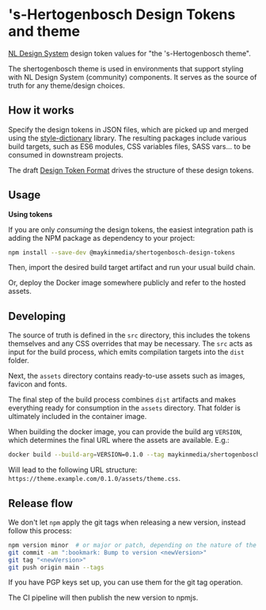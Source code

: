 # 's-Hertogenbosch Design Tokens and theme

[NL Design System](https://www.nldesignsystem.nl/) design token values for "the 's-Hertogenbosch theme".

The shertogenbosch theme is used in environments that support styling with NL Design System
(community) components. It serves as the source of truth for any theme/design choices.

## How it works

Specify the design tokens in JSON files, which are picked up and merged using the
[style-dictionary](https://www.npmjs.com/package/style-dictionary) library. The resulting packages
include various build targets, such as ES6 modules, CSS variables files, SASS vars... to be consumed
in downstream projects.

The draft [Design Token Format](https://design-tokens.github.io/community-group/format/) drives the
structure of these design tokens.

## Usage

**Using tokens**

If you are only _consuming_ the design tokens, the easiest integration path is adding the NPM
package as dependency to your project:

```bash
npm install --save-dev @maykinmedia/shertogenbosch-design-tokens
```

Then, import the desired build target artifact and run your usual build chain.

Or, deploy the Docker image somewhere publicly and refer to the hosted assets.

## Developing

The source of truth is defined in the `src` directory, this includes the tokens themselves and any
CSS overrides that may be necessary. The `src` acts as input for the build process, which emits
compilation targets into the `dist` folder.

Next, the `assets` directory contains ready-to-use assets such as images, favicon and fonts.

The final step of the build process combines `dist` artifacts and makes everything ready for
consumption in the `assets` directory. That folder is ultimately included in the container image.

When building the docker image, you can provide the build arg `VERSION`, which determines the final
URL where the assets are available. E.g.:

```bash
docker build --build-arg=VERSION=0.1.0 --tag maykinmedia/shertogenbosch-theme:0.1.0 .
```

Will lead to the following URL structure: `https://theme.example.com/0.1.0/assets/theme.css`.

## Release flow

We don't let `npm` apply the git tags when releasing a new version, instead follow this process:

```bash
npm version minor  # or major or patch, depending on the nature of the changes
git commit -am ":bookmark: Bump to version <newVersion>"
git tag "<newVersion>"
git push origin main --tags
```

If you have PGP keys set up, you can use them for the git tag operation.

The CI pipeline will then publish the new version to npmjs.
